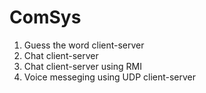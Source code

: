 # ComSys

1) Guess the word client-server
2) Chat client-server
3) Chat client-server using RMI
4) Voice messeging using UDP client-server

